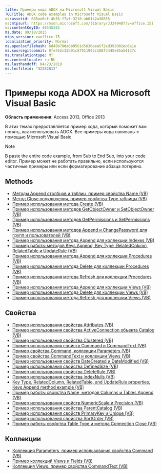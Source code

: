 ```yaml
---
title: Примеры кода ADOX на Microsoft Visual Basic
TOCTitle: ADOX code examples in Microsoft Visual Basic
ms:assetid: 685ae6cf-4b56-f7af-3210-ab0142a30855
ms:mtpsurl: https://msdn.microsoft.com/library/JJ249407(v=office.15)
ms:contentKeyID: 48545383
ms.date: 09/18/2015
mtps_version: v=office.15
localization_priority: Normal
ms.openlocfilehash: 6d48b780a6b9561d5636eea5f2ed393002ec6a1e
ms.sourcegitcommit: 8fe462c32b91c87911942c188f3445e85a54137c
ms.translationtype: MT
ms.contentlocale: ru-RU
ms.lasthandoff: 04/23/2019
ms.locfileid: "32282812"
---
```

# <a name="adox-code-examples-in-microsoft-visual-basic"></a>Примеры кода ADOX на Microsoft Visual Basic

**Область применения**: Access 2013, Office 2013

В этих темах предоставляется пример кода, который поможет вам понять, как использовать ADOX. Все примеры кода написаны с помощью Microsoft Visual Basic.

> [!NOTE]
> В paste the entire code example, from Sub to End Sub, into your code editor. Пример может не работать правильно, если используются частичные примеры или если форматирование абзаца потеряно.

## <a name="methods"></a>Methods

- [Методы Append столбцов и таблиц, пример свойства Name (VB)](columns-and-tables-append-methods-name-property-example-vb.md)
- [Метод Close подключения, пример свойства Type таблицы (VB)](connection-close-method-table-type-property-example-vb.md)
- [Пример использования метода Create (VB)](create-method-example-vb.md)
- [Пример использования методов GetObjectOwner и SetObjectOwner (VB)](getobjectowner-and-setobjectowner-methods-example-vb.md)
- [Пример использования методов GetPermissions и SetPermissions (VB)](getpermissions-and-setpermissions-methods-example-vb.md)
- [Пример использования методов Append и ChangePassword для групп и пользователей (VB)](groups-and-users-append-changepassword-methods-example-vb.md)
- [Пример использования метода Append для коллекции Indexes (VB)](indexes-append-method-example-vb.md)
- [Пример работы методов Keys Append, Key Type, RelatedColumn, RelatedTable и UpdateRule (VB)](keys-append-method-key-type-relatedcolumn-relatedtable-and-updaterule-properties-example-vb.md)
- [Пример использования метода Append для коллекции Procedures (VB)](procedures-append-method-example-vb.md)
- [Пример использования метода Delete для коллекции Procedures (VB)](procedures-delete-method-example-vb.md)
- [Пример использования метода Refresh для коллекции Procedures (VB)](procedures-refresh-method-example-vb.md)
- [Пример использования метода Append для коллекции Views (VB)](views-append-method-example-vb.md)
- [Пример использования метода Delete для коллекции Views (VB)](views-delete-method-example-vb.md)
- [Пример использования метода Refresh для коллекции Views (VB)](views-refresh-method-example-vb.md)

## <a name="properties"></a>Свойства

- [Пример использования свойства Attributes (VB)](attributes-property-example-vb.md)
- [Пример использования свойства ActiveConnection объекта Catalog (VB)](catalog-activeconnection-property-example-vb.md)
- [Пример использования свойства Clustered (VB)](clustered-property-example-vb.md)
- [Пример использования свойств Command и CommandText (VB)](command-and-commandtext-properties-example-vb.md)
- [Пример свойства Command, коллекции Parameters (VB)](parameters-collection-command-property-example-vb.md)
- [Пример свойства CommandText и коллекции Views (VB)](views-collection-commandtext-property-example-vb.md)
- [Пример использования свойств DateCreated и DateModified (VB)](datecreated-and-datemodified-properties-example-vb.md)
- [Пример использования свойства DefinedSize (VB)](definedsize-property-example-vb.md)
- [Пример использования свойства DeleteRule (VB)](deleterule-property-example-vb.md)
- [Пример использования свойства IndexNulls (VB)](indexnulls-property-example-vb.md)
- [Key Type, RelatedColumn, RelatedTable, and UpdateRule properties, Keys Append method example (VB)](keys-append-method-key-type-relatedcolumn-relatedtable-and-updaterule-properties-example-vb.md)
- [Пример работы свойства Name, методов Columns и Tables Append (VB)](columns-and-tables-append-methods-name-property-example-vb.md)
- [Пример использования свойств NumericScale и Precision (VB)](numericscale-and-precision-properties-example-vb.md)
- [Пример использования свойства ParentCatalog (VB)](parentcatalog-property-example-vb.md)
- [Пример использования свойств PrimaryKey и Unique (VB)](primarykey-and-unique-properties-example-vb.md)
- [Пример использования свойства SortOrder (VB)](sortorder-property-example-vb.md)
- [Пример работы свойства Table Type и метода Connection Close (VB)](connection-close-method-table-type-property-example-vb.md)

## <a name="collections"></a>Коллекции

- [Коллекция Parameters, пример использования свойства Command (VB)](parameters-collection-command-property-example-vb.md)
- [Пример коллекций Views и Fields (VB)](views-and-fields-collections-example-vb.md)
- [Коллекция Views, пример свойства CommandText (VB)](views-collection-commandtext-property-example-vb.md)

